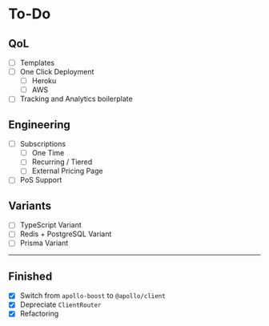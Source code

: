 # To-Do

## QoL
- [ ] Templates
- [ ] One Click Deployment
    - [ ] Heroku
    - [ ] AWS
- [ ] Tracking and Analytics boilerplate

## Engineering
- [ ] Subscriptions
    - [ ] One Time
    - [ ] Recurring / Tiered
    - [ ] External Pricing Page
- [ ] PoS Support

## Variants
- [ ] TypeScript Variant
- [ ] Redis + PostgreSQL Variant
- [ ] Prisma Variant

---

## Finished
- [x] Switch from `apollo-boost` to `@apollo/client`
- [x] Depreciate `ClientRouter`
- [x] Refactoring